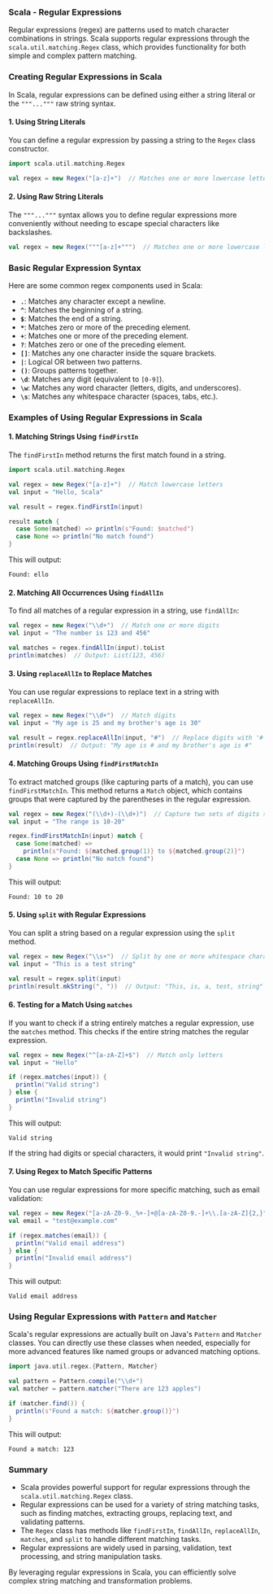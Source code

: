### Scala - Regular Expressions

Regular expressions (regex) are patterns used to match character combinations in strings. Scala supports regular expressions through the `scala.util.matching.Regex` class, which provides functionality for both simple and complex pattern matching.

### Creating Regular Expressions in Scala

In Scala, regular expressions can be defined using either a string literal or the `"""..."""` raw string syntax.

#### 1. Using String Literals

You can define a regular expression by passing a string to the `Regex` class constructor.

```scala
import scala.util.matching.Regex

val regex = new Regex("[a-z]+")  // Matches one or more lowercase letters
```

#### 2. Using Raw String Literals

The `"""..."""` syntax allows you to define regular expressions more conveniently without needing to escape special characters like backslashes.

```scala
val regex = new Regex("""[a-z]+""")  // Matches one or more lowercase letters
```

### Basic Regular Expression Syntax

Here are some common regex components used in Scala:

- **`.`**: Matches any character except a newline.
- **`^`**: Matches the beginning of a string.
- **`$`**: Matches the end of a string.
- **`*`**: Matches zero or more of the preceding element.
- **`+`**: Matches one or more of the preceding element.
- **`?`**: Matches zero or one of the preceding element.
- **`[]`**: Matches any one character inside the square brackets.
- **`|`**: Logical OR between two patterns.
- **`()`**: Groups patterns together.
- **`\d`**: Matches any digit (equivalent to `[0-9]`).
- **`\w`**: Matches any word character (letters, digits, and underscores).
- **`\s`**: Matches any whitespace character (spaces, tabs, etc.).

### Examples of Using Regular Expressions in Scala

#### 1. Matching Strings Using `findFirstIn`

The `findFirstIn` method returns the first match found in a string.

```scala
import scala.util.matching.Regex

val regex = new Regex("[a-z]+")  // Match lowercase letters
val input = "Hello, Scala"

val result = regex.findFirstIn(input)

result match {
  case Some(matched) => println(s"Found: $matched")
  case None => println("No match found")
}
```

This will output:

```
Found: ello
```

#### 2. Matching All Occurrences Using `findAllIn`

To find all matches of a regular expression in a string, use `findAllIn`:

```scala
val regex = new Regex("\\d+")  // Match one or more digits
val input = "The number is 123 and 456"

val matches = regex.findAllIn(input).toList
println(matches)  // Output: List(123, 456)
```

#### 3. Using `replaceAllIn` to Replace Matches

You can use regular expressions to replace text in a string with `replaceAllIn`.

```scala
val regex = new Regex("\\d+")  // Match digits
val input = "My age is 25 and my brother's age is 30"

val result = regex.replaceAllIn(input, "#")  // Replace digits with '#'
println(result)  // Output: "My age is # and my brother's age is #"
```

#### 4. Matching Groups Using `findFirstMatchIn`

To extract matched groups (like capturing parts of a match), you can use `findFirstMatchIn`. This method returns a `Match` object, which contains groups that were captured by the parentheses in the regular expression.

```scala
val regex = new Regex("(\\d+)-(\\d+)")  // Capture two sets of digits separated by a hyphen
val input = "The range is 10-20"

regex.findFirstMatchIn(input) match {
  case Some(matched) => 
    println(s"Found: ${matched.group(1)} to ${matched.group(2)}")
  case None => println("No match found")
}
```

This will output:

```
Found: 10 to 20
```

#### 5. Using `split` with Regular Expressions

You can split a string based on a regular expression using the `split` method.

```scala
val regex = new Regex("\\s+")  // Split by one or more whitespace characters
val input = "This is a test string"

val result = regex.split(input)
println(result.mkString(", "))  // Output: "This, is, a, test, string"
```

#### 6. Testing for a Match Using `matches`

If you want to check if a string entirely matches a regular expression, use the `matches` method. This checks if the entire string matches the regular expression.

```scala
val regex = new Regex("^[a-zA-Z]+$")  // Match only letters
val input = "Hello"

if (regex.matches(input)) {
  println("Valid string")
} else {
  println("Invalid string")
}
```

This will output:

```
Valid string
```

If the string had digits or special characters, it would print `"Invalid string"`.

#### 7. Using Regex to Match Specific Patterns

You can use regular expressions for more specific matching, such as email validation:

```scala
val regex = new Regex("[a-zA-Z0-9._%+-]+@[a-zA-Z0-9.-]+\\.[a-zA-Z]{2,}")
val email = "test@example.com"

if (regex.matches(email)) {
  println("Valid email address")
} else {
  println("Invalid email address")
}
```

This will output:

```
Valid email address
```

### Using Regular Expressions with `Pattern` and `Matcher`

Scala's regular expressions are actually built on Java's `Pattern` and `Matcher` classes. You can directly use these classes when needed, especially for more advanced features like named groups or advanced matching options.

```scala
import java.util.regex.{Pattern, Matcher}

val pattern = Pattern.compile("\\d+")
val matcher = pattern.matcher("There are 123 apples")

if (matcher.find()) {
  println(s"Found a match: ${matcher.group()}")
}
```

This will output:

```
Found a match: 123
```

### Summary

- Scala provides powerful support for regular expressions through the `scala.util.matching.Regex` class.
- Regular expressions can be used for a variety of string matching tasks, such as finding matches, extracting groups, replacing text, and validating patterns.
- The `Regex` class has methods like `findFirstIn`, `findAllIn`, `replaceAllIn`, `matches`, and `split` to handle different matching tasks.
- Regular expressions are widely used in parsing, validation, text processing, and string manipulation tasks.

By leveraging regular expressions in Scala, you can efficiently solve complex string matching and transformation problems.
